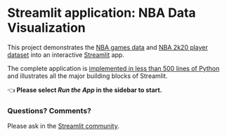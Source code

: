 # Streamlit application: NBA Data Visualization

This project demonstrates the [NBA games data](https://www.kaggle.com/nathanlauga/nba-games) and [NBA 2k20 player dataset](https://www.kaggle.com/isaienkov/nba2k20-player-dataset) into an interactive [Streamlit](https://streamlit.io) app.

The complete application is [implemented in less than 500 lines of Python](https://github.com/thliang01/streamlit-nba/blob/master/app.py) and illustrates all the major building blocks of Streamlit.

👈 **Please select _Run the App_ in the sidebar to start.**

### Questions? Comments?

Please ask in the [Streamlit community](https://discuss.streamlit.io).


